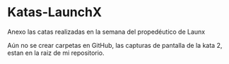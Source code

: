# Katas-LaunchX
Anexo las catas realizadas en la semana del propedéutico de Launx


Aún no se crear carpetas en GitHub, las capturas de pantalla de la kata 2, estan en la raiz de mi repositorio.
